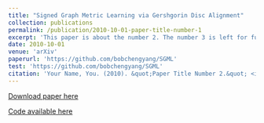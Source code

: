 ```yaml
---
title: "Signed Graph Metric Learning via Gershgorin Disc Alignment"
collection: publications
permalink: /publication/2010-10-01-paper-title-number-1
excerpt: 'This paper is about the number 2. The number 3 is left for future work.'
date: 2010-10-01
venue: 'arXiv'
paperurl: 'https://github.com/bobchengyang/SGML'
test: 'https://github.com/bobchengyang/SGML'
citation: 'Your Name, You. (2010). &quot;Paper Title Number 2.&quot; <i>Journal 1</i>. 1(2).'
---
```


[Download paper here](https://arxiv.org/abs/2006.08816)

[Code available here](https://github.com/bobchengyang/SGML)

